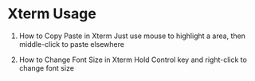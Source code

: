 Xterm Usage
===========

1. How to Copy Paste in Xterm
    Just use mouse to highlight a area, then middle-click to paste elsewhere

2. How to Change Font Size in Xterm
    Hold Control key and right-click to change font size

